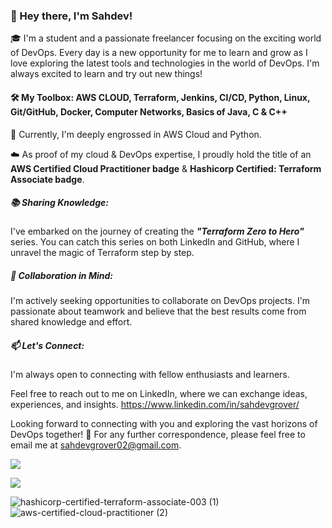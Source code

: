 ### 👋 Hey there, I'm Sahdev!

🎓 I'm a student and a passionate freelancer focusing on the exciting world of DevOps. 
Every day is a new opportunity for me to learn and grow as I love exploring the latest tools and technologies in the world of DevOps. I'm always excited to learn and try out new things!

#### 🛠️ My Toolbox: AWS CLOUD, Terraform, Jenkins, CI/CD, Python, Linux, Git/GitHub, Docker, Computer Networks, Basics of Java, C & C++

🚀 Currently, I'm deeply engrossed in AWS Cloud and Python.

☁️ As proof of my cloud & DevOps expertise, I proudly hold the title of an **AWS Certified Cloud Practitioner badge** & **Hashicorp Certified: Terraform Associate badge**.

##### 📚 Sharing Knowledge: 
I've embarked on the journey of creating the ***"Terraform Zero to Hero"*** series. You can catch this series on both LinkedIn and GitHub, where I unravel the magic of Terraform step by step.

##### 🤝 Collaboration in Mind: 
I'm actively seeking opportunities to collaborate on DevOps projects. I'm passionate about teamwork and believe that the best results come from shared knowledge and effort.

##### 📫 Let's Connect: 
I'm always open to connecting with fellow enthusiasts and learners.

Feel free to reach out to me on LinkedIn, where we can exchange ideas, experiences, and insights.
https://www.linkedin.com/in/sahdevgrover/

Looking forward to connecting with you and exploring the vast horizons of DevOps together! 🌟
For any further correspondence, please feel free to email me at sahdevgrover02@gmail.com.

![](https://komarev.com/ghpvc/?username=sahdevgrover&label=PROFILE+VIEWS)

![](https://hit.yhype.me/github/profile?user_id=132704247)

![hashicorp-certified-terraform-associate-003 (1)](https://github.com/sahdevgrover/sahdevgrover/assets/132704247/2cf200f8-882a-4d59-b150-17c9edd5bf32)  ![aws-certified-cloud-practitioner (2)](https://github.com/sahdevgrover/sahdevgrover/assets/132704247/ddf0dc3a-518a-4a29-b77c-a13c9f9812ec)


  




